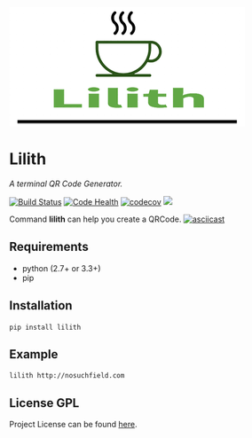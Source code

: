 [![logo](logo.png)](https://github.com/RitterHou/Lilith)

# Lilith

_A terminal QR Code Generator._

[![Build Status](https://travis-ci.org/RitterHou/Lilith.svg?branch=master)](https://travis-ci.org/RitterHou/Lilith)
[![Code Health](https://landscape.io/github/RitterHou/Lilith/master/landscape.svg?style=flat)](https://landscape.io/github/RitterHou/Lilith/master)
[![codecov](https://codecov.io/gh/RitterHou/Lilith/branch/master/graph/badge.svg)](https://codecov.io/gh/RitterHou/Lilith)
[![](https://img.shields.io/badge/license-GPL-blue.svg)](https://github.com/RitterHou/Lilith/blob/master/LICENSE)

Command **lilith** can help you create a QRCode.
[![asciicast](https://asciinema.org/a/bSI9XmBlvX1zsc99pkRQt6FIj.png)](https://asciinema.org/a/bSI9XmBlvX1zsc99pkRQt6FIj)

## Requirements

* python (2.7+ or 3.3+)
* pip

## Installation

    pip install lilith

## Example

    lilith http://nosuchfield.com

## License GPL

Project License can be found [here](https://github.com/RitterHou/Lilith/blob/master/LICENSE).
